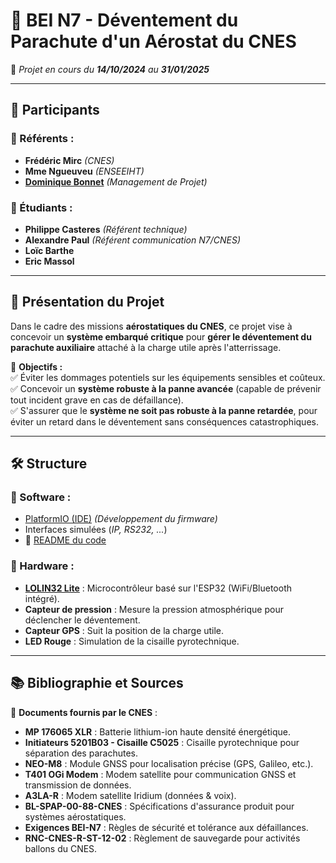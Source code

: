 # 🎈 BEI N7 - Déventement du Parachute d'un Aérostat du CNES

📆 _Projet en cours du **14/10/2024** au **31/01/2025**_

---

## 👥 Participants

### 🔹 Référents :
- **Frédéric Mirc** _(CNES)_
- **Mme Ngueuveu** _(ENSEEIHT)_
- **[Dominique Bonnet](mailto:domi.bonnet1301@gmail.com)** _(Management de Projet)_

### 🔹 Étudiants :
- **Philippe Casteres** _(Référent technique)_
- **Alexandre Paul** _(Référent communication N7/CNES)_
- **Loïc Barthe**
- **Eric Massol**

---

## 📌 Présentation du Projet

Dans le cadre des missions **aérostatiques du CNES**, ce projet vise à concevoir un **système embarqué critique** pour **gérer le déventement du parachute auxiliaire** attaché à la charge utile après l'atterrissage.

🎯 **Objectifs :**  
✅ Éviter les dommages potentiels sur les équipements sensibles et coûteux.  
✅ Concevoir un **système robuste à la panne avancée** (capable de prévenir tout incident grave en cas de défaillance).  
✅ S'assurer que le **système ne soit pas robuste à la panne retardée**, pour éviter un retard dans le déventement sans conséquences catastrophiques.

---

## 🛠️ Structure

### **🔹 Software :**
- [PlatformIO (IDE)](https://docs.platformio.org/en/latest/integration/ide/vscode.html#quick-start) _(Développement du firmware)_
- Interfaces simulées (_IP, RS232, ..._)
- 📑 [README du code](https://github.com/ericmassol/BEI_N7_2024_2025/blob/main/Partie%20Software/Notes.md)

### **🔹 Hardware :**
- **[LOLIN32 Lite](https://done.land/components/microcontroller/families/esp/esp32/classicesp32/lolin32lite)** : Microcontrôleur basé sur l'ESP32 (WiFi/Bluetooth intégré).
- **Capteur de pression** : Mesure la pression atmosphérique pour déclencher le déventement.
- **Capteur GPS** : Suit la position de la charge utile.
- **LED Rouge** : Simulation de la cisaille pyrotechnique.

---

## 📚 Bibliographie et Sources

📂 **Documents fournis par le CNES** :
- **MP 176065 XLR** : Batterie lithium-ion haute densité énergétique.
- **Initiateurs 5201B03 - Cisaille C5025** : Cisaille pyrotechnique pour séparation des parachutes.
- **NEO-M8** : Module GNSS pour localisation précise (GPS, Galileo, etc.).
- **T401 OGi Modem** : Modem satellite pour communication GNSS et transmission de données.
- **A3LA-R** : Modem satellite Iridium (données & voix).
- **BL-SPAP-00-88-CNES** : Spécifications d'assurance produit pour systèmes aérostatiques.
- **Exigences BEI-N7** : Règles de sécurité et tolérance aux défaillances.
- **RNC-CNES-R-ST-12-02** : Règlement de sauvegarde pour activités ballons du CNES.
